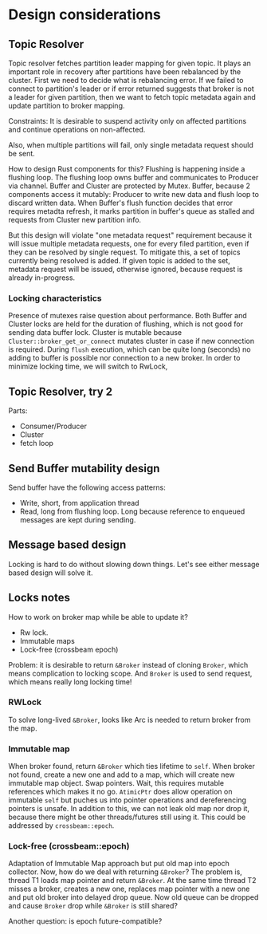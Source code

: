 # Design considerations

## Topic Resolver
Topic resolver fetches partition leader mapping for given topic.
It plays an important role in recovery after partitions have been rebalanced by the cluster.
First we need to decide what is rebalancing error. If we failed to connect to partition's leader or if error returned 
suggests that broker is not a leader for given partition, then we want to fetch topic metadata again and update 
partition to broker mapping.

Constraints: It is desirable to suspend activity only on affected partitions and continue operations on non-affected.

Also, when multiple partitions will fail, only single metadata request should be sent. 

How to design Rust components for this?
Flushing is happening inside a flushing loop. The flushing loop owns buffer and communicates to Producer via channel.
Buffer and Cluster are protected by Mutex. Buffer, because 2 components access it mutably: Producer to write new data
and flush loop to discard written data. 
When Buffer's flush function decides that error requires metadta refresh, it marks partition in buffer's queue as 
stalled and requests from Cluster new partition info.

But this design will violate "one metadata request" requirement because it will issue multiple metadata requests, one 
for every filed partition, even if they can be resolved by single request.
To mitigate this, a set of topics currently being resolved is added. If given topic is added to the set, metadata 
request will be issued, otherwise ignored, because request is already in-progress.

### Locking characteristics
Presence of mutexes raise question about performance.
Both Buffer and Cluster locks are held for the duration of flushing, which is not good for sending data buffer lock.
Cluster is mutable because `Cluster::broker_get_or_connect` mutates cluster in case if new connection is required.
During `flush` execution, which can be quite long (seconds) no adding to buffer is possible nor connection to a new 
broker. In order to minimize locking time, we will switch to RwLock,  


## Topic Resolver, try 2
Parts: 
* Consumer/Producer
* Cluster
* fetch loop


## Send Buffer mutability design
Send buffer have the following access patterns:
* Write, short, from application thread
* Read, long from flushing loop. Long because reference to enqueued messages are kept during sending. 

## Message based design
Locking is hard to do without slowing down things. Let's see either message based design will solve it.

## Locks notes
How to work on broker map while be able to update it?
* Rw lock.
* Immutable maps 
* Lock-free (crossbeam epoch)

Problem: it is desirable to return `&Broker` instead of cloning `Broker`, which means complication to locking scope. And
`Broker` is used to send request, which means really long locking time!

### RWLock
To solve long-lived `&Broker`, looks like Arc is needed to return broker from the map.

### Immutable map
When broker found, return `&Broker` which ties lifetime to `self`.
When broker not found, create a new one and add to a map, which will create new immutable map object. Swap pointers. Wait,
this requires mutable references which makes it no go. 
`AtimicPtr` does allow operation on immutable `self` but puches us into pointer operations and dereferencing pointers is 
unsafe. In addition to this, we can not leak old map nor drop it, because there might be other threads/futures still 
using it. This could be addressed by `crossbeam::epoch`.

### Lock-free (crossbeam::epoch)
Adaptation of Immutable Map approach but put old map into epoch collector. Now, how do we deal with returning `&Broker`?
The problem is, thread T1 loads map pointer and return `&Broker`. At the same time thread T2 misses a broker, creates a 
new one, replaces map pointer with a new one and put old broker into delayed drop queue. Now old queue can be dropped 
and cause `Broker` drop while `&Broker` is still shared?

Another question: is epoch future-compatible?